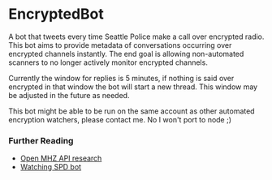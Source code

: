 # EncryptedBot
A bot that tweets every time Seattle Police make a call over encrypted radio. This bot aims to provide metadata of conversations occurring over encrypted channels instantly. The end goal is allowing non-automated scanners to no longer actively monitor encrypted channels.

Currently the window for replies is 5 minutes, if nothing is said over encrypted in that window the bot will start a new thread. This window may be adjusted in the future as needed.

This bot might be able to be run on the same account as other automated encryption watchers, please contact me. No I won't port to node ;)

### Further Reading
- [Open MHZ API research](./API/OPENMHZ_API.md)
- [Watching SPD bot](https://github.com/watching-spd/umbrella)
